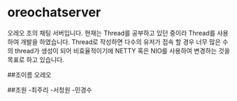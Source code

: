 # oreochatserver
오레오 조의 채팅 서버입니다.
현재는 Thread를 공부하고 있던 중이라 Thread를 사용하여 개발을 하였습니다.
Thread로 작성하면 다수의 유저가 접속 할 경우 너무 많은 수의 thread가 생성이 되어 비효율적이기에
NETTY 혹은 NIO를 사용하여 변경하는 것을 목표로 하고 있습니다.

##조이름
오레오

##조원
-최주리
-서청원
-민경수

